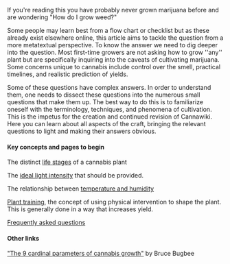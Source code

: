If you're reading this you have probably never grown marijuana before and are wondering "How do I grow weed?"

Some people may learn best from a flow chart or checklist but as these already exist elsewhere online, this article aims to tackle the question from a more metatextual perspective. To know the answer we need to dig deeper into the question. Most first-time growers are not asking how to grow ''any'' plant but are specifically inquiring into the caveats of cultivating marijuana. Some concerns unique to cannabis include control over the smell, practical timelines, and realistic prediction of yields. 

Some of these questions have complex answers. In order to understand them, one needs to dissect these questions into the numerous small questions that make them up. The best way to do this is to familiarize oneself with the terminology, techniques, and phenomena of cultivation. This is the impetus for the creation and continued revision of Cannawiki. Here you can learn about all aspects of the craft, bringing the relevant questions to light and making their answers obvious.

#### Key concepts and pages to begin
The distinct [life stages](/Life_Stages) of a cannabis plant

The [ideal light intensity](/Light) that should be provided.

The relationship between [temperature and humidity](/Temperature_and_Humidity)

[Plant training](/Plant_training), the concept of using physical intervention to shape the plant. This is generally done in a way that increases yield.

[Frequently asked questions](/FAQs)

#### Other links
["The 9 cardinal parameters of cannabis growth"](https://youtu.be/ID9rE5JewVg?t#144) by Bruce Bugbee